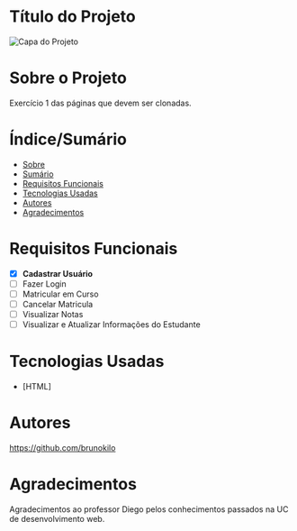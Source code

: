 # Título do Projeto


![Capa do Projeto](https://encrypted-tbn0.gstatic.com/images?q=tbn:ANd9GcS8XR4LR9LUW8hKWgfq96Qw7-0Hs76KuJR4Xw&usqp=CAU)

# Sobre o Projeto

Exercício 1 das páginas que devem ser clonadas.


# Índice/Sumário

* [Sobre](#sobre-o-projeto)
* [Sumário](#índice/sumário)
* [Requisitos Funcionais](#requisitos-funcionais)
* [Tecnologias Usadas](#tecnologias-usadas)
* [Autores](#autores)
* [Agradecimentos](#agradecimentos)


# Requisitos Funcionais 

- [x] **Cadastrar Usuário**
- [ ] Fazer Login
- [ ] Matricular em Curso
- [ ] Cancelar Matricula
- [ ] Visualizar Notas
- [ ] Visualizar e Atualizar Informações do Estudante

# Tecnologias Usadas

- [HTML]


# Autores

https://github.com/brunokilo


# Agradecimentos

Agradecimentos ao professor Diego pelos conhecimentos passados na UC de desenvolvimento web.
